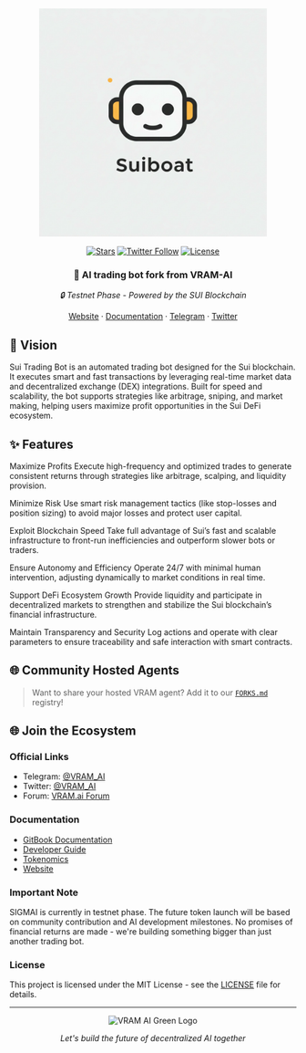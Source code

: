 <div align="center">
  <img src="./VRAM.AI design KIT/VRAM.AI TEXT/vram-unified-gradient.svg" alt="VRAM AI Logo" width="400"/>
  
[![Stars](https://img.shields.io/github/stars/vram-ai/sigmai?style=social)](https://github.com/VRAM-AI/agent-forge)
[![Twitter Follow](https://img.shields.io/twitter/follow/VRAM_AI?style=social)](https://twitter.com/SUIBOAT)
[![License](https://img.shields.io/github/license/vram-ai/sigmai?style=flat)](LICENSE)

  <h3>🌟 AI trading bot fork from VRAM-AI</h3>
  <p><i>🔒 Testnet Phase - Powered by the SUI Blockchain</i></p>

<a href="https://testnet.vram.ai/trading-view/0x0d02663786223238fc72b7ebfab0bff4632b17bff364d8bb0f27187ef9878759">Website</a>
·
<a href="https://docs.vram.ai">Documentation</a>
·
<a href="https://t.me/VRAM_AI">Telegram</a>
·
<a href="https://twitter.com/VRAM_AI">Twitter</a>

</div>


## 🌟 Vision

Sui Trading Bot is an automated trading bot designed for the Sui blockchain. It executes smart and fast transactions by leveraging real-time market data and decentralized exchange (DEX) integrations. Built for speed and scalability, the bot supports strategies like arbitrage, sniping, and market making, helping users maximize profit opportunities in the Sui DeFi ecosystem.


## ✨ Features

Maximize Profits
Execute high-frequency and optimized trades to generate consistent returns through strategies like arbitrage, scalping, and liquidity provision.

Minimize Risk
Use smart risk management tactics (like stop-losses and position sizing) to avoid major losses and protect user capital.

Exploit Blockchain Speed
Take full advantage of Sui’s fast and scalable infrastructure to front-run inefficiencies and outperform slower bots or traders.

Ensure Autonomy and Efficiency
Operate 24/7 with minimal human intervention, adjusting dynamically to market conditions in real time.

Support DeFi Ecosystem Growth
Provide liquidity and participate in decentralized markets to strengthen and stabilize the Sui blockchain’s financial infrastructure.

Maintain Transparency and Security
Log actions and operate with clear parameters to ensure traceability and safe interaction with smart contracts.

## 🌐 Community Hosted Agents

> Want to share your hosted VRAM agent? Add it to our [`FORKS.md`](FORKS.md) registry!

## 🌐 Join the Ecosystem

### Official Links

- Telegram: [@VRAM_AI](https://t.me/VRAM_AI)
- Twitter: [@VRAM_AI](https://twitter.com/VRAM_AI)
- Forum: [VRAM.ai Forum](https://forum.vram.ai)

### Documentation

- [GitBook Documentation](https://vram-ai-1.gitbook.io/vram.ai)
- [Developer Guide](https://vram-ai-1.gitbook.io/vram.ai/developers/getting-started)
- [Tokenomics](https://vram-ai-1.gitbook.io/vram.ai/tokenomics/testnet)
- [Website](https://www.vram.ai)

### Important Note

SIGMAI is currently in testnet phase. The future token launch will be based on community contribution and AI development milestones. No promises of financial returns are made - we're building something bigger than just another trading bot.

### License

This project is licensed under the MIT License - see the [LICENSE](LICENSE) file for details.

---

<div align="center">
  <img src="./VRAM.AI design KIT/VRAM.AI TEXT/VRAM Green.svg" alt="VRAM AI Green Logo" width="200"/>

  <p><i>Let's build the future of decentralized AI together</i></p>
</div>
